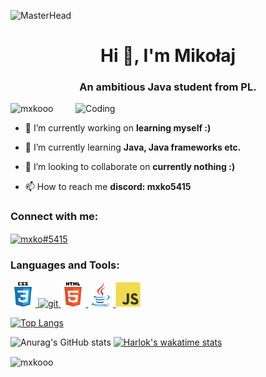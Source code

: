 ![MasterHead](https://i.pinimg.com/originals/2b/20/bc/2b20bcb71f5c97b7ed2ab3c17f6c161b.gif)
<h1 align="center">Hi 👋, I'm Mikołaj</h1>
<h3 align="center">An ambitious Java student from PL.</h3>
<img align="right" alt="Coding" width="400" src="https://gifdb.com/images/file/coding-animated-laptop-flow-stream-ja04010rm5o68zfk.gif">

<p align="left"> <img src="https://komarev.com/ghpvc/?username=mxkooo&label=Profile%20views&color=0e75b6&style=flat" alt="mxkooo" /> </p>

- 🔭 I’m currently working on **learning myself :)**

- 🌱 I’m currently learning **Java, Java frameworks etc.**

- 👯 I’m looking to collaborate on **currently nothing :)**

- 📫 How to reach me **discord: mxko5415**

<h3 align="left">Connect with me:</h3>
<p align="left">
<a href="https://discord.gg/mxko5415" target="blank"><img align="center" src="https://raw.githubusercontent.com/rahuldkjain/github-profile-readme-generator/master/src/images/icons/Social/discord.svg" alt="mxko#5415" height="30" width="40" /></a>
</p>

<h3 align="left">Languages and Tools:</h3>
<p align="left"> <a href="https://www.w3schools.com/css/" target="_blank" rel="noreferrer"> <img src="https://raw.githubusercontent.com/devicons/devicon/master/icons/css3/css3-original-wordmark.svg" alt="css3" width="40" height="40"/> </a> <a href="https://git-scm.com/" target="_blank" rel="noreferrer"> <img src="https://www.vectorlogo.zone/logos/git-scm/git-scm-icon.svg" alt="git" width="40" height="40"/> </a> <a href="https://www.w3.org/html/" target="_blank" rel="noreferrer"> <img src="https://raw.githubusercontent.com/devicons/devicon/master/icons/html5/html5-original-wordmark.svg" alt="html5" width="40" height="40"/> </a> <a href="https://www.java.com" target="_blank" rel="noreferrer"> <img src="https://raw.githubusercontent.com/devicons/devicon/master/icons/java/java-original.svg" alt="java" width="40" height="40"/> </a> <a href="https://developer.mozilla.org/en-US/docs/Web/JavaScript" target="_blank" rel="noreferrer"> <img src="https://raw.githubusercontent.com/devicons/devicon/master/icons/javascript/javascript-original.svg" alt="javascript" width="40" height="40"/> </a> </p>

[![Top Langs](https://github-readme-stats.vercel.app/api/top-langs/?username=mxkooo)](https://github.com/anuraghazra/github-readme-stats)

![Anurag's GitHub stats](https://github-readme-stats.vercel.app/api?username=mxkooo&show_icons=true&theme=merko)
[![Harlok's wakatime stats](https://github-readme-stats.vercel.app/api/wakatime?username=mxkooo)](https://github.com/anuraghazra/github-readme-stats)

<p><img align="center" src="https://github-readme-streak-stats.herokuapp.com/?user=mxkooo&" alt="mxkooo" /></p>
